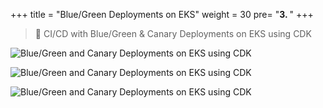 +++
title = "Blue/Green Deployments on EKS"
weight = 30
pre= "<b>3. </b>"
+++


> 🎯 CI/CD with Blue/Green & Canary Deployments on EKS using CDK

![Blue/Green and Canary Deployments on EKS using CDK](/images/container-typescript/eks-bg-1.png?width=50pc)

![Blue/Green and Canary Deployments on EKS using CDK](/images/container-typescript/eks-bg-2.png?width=50pc)

![Blue/Green and Canary Deployments on EKS using CDK](/images/container-typescript/eks-canary.png?width=50pc)
